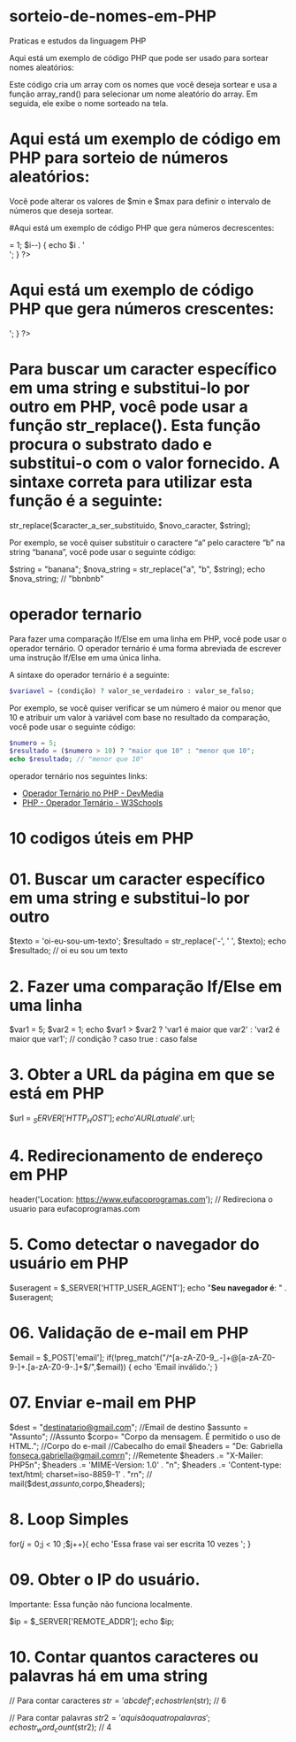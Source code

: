 # sorteio-de-nomes-em-PHP
Praticas e estudos da linguagem PHP

Aqui está um exemplo de código PHP que pode ser usado para sortear nomes aleatórios:

<?php
$nomes = array("João", "Maria", "Pedro", "Lucas", "Ana", "Julia");
$sorteado = array_rand($nomes);
echo $nomes[$sorteado];
?>

Este código cria um array com os nomes que você deseja sortear e usa a função array_rand() para selecionar um nome aleatório do array. Em seguida, ele exibe o nome sorteado na tela.

#  Aqui está um exemplo de código em PHP para sorteio de números aleatórios:

<?php
$min = 1;
$max = 100;
echo rand($min,$max);
?>

Você pode alterar os valores de $min e $max para definir o intervalo de números que deseja sortear.

#Aqui está um exemplo de código PHP que gera números decrescentes:

<?php
// Gera números decrescentes em PHP
for ($i = 10; $i >= 1; $i--) {
    echo $i . '<br>';
}
?>

# Aqui está um exemplo de código PHP que gera números crescentes:

<?php
// Gera números crescentes em PHP
for ($i = 1; $i <= 10; $i++) {
    echo $i . '<br>';
}
?>

# Para buscar um caracter específico em uma string e substitui-lo por outro em PHP, você pode usar a função str_replace(). Esta função procura o substrato dado e substitui-o com o valor fornecido. A sintaxe correta para utilizar esta função é a seguinte:

str_replace($caracter_a_ser_substituido, $novo_caracter, $string);


Por exemplo, se você quiser substituir o caractere “a” pelo caractere “b” na string “banana”, você pode usar o seguinte código:

$string = "banana";
$nova_string = str_replace("a", "b", $string);
echo $nova_string; // "bbnbnb"

# operador ternario 

Para fazer uma comparação If/Else em uma linha em PHP, você pode usar o operador ternário. O operador ternário é uma forma abreviada de escrever uma instrução If/Else em uma única linha.

A sintaxe do operador ternário é a seguinte:

```php
$variavel = (condição) ? valor_se_verdadeiro : valor_se_falso;
```

Por exemplo, se você quiser verificar se um número é maior ou menor que 10 e atribuir um valor à variável com base no resultado da comparação, você pode usar o seguinte código:

```php
$numero = 5;
$resultado = ($numero > 10) ? "maior que 10" : "menor que 10";
echo $resultado; // "menor que 10"
```
 operador ternário nos seguintes links:

- [Operador Ternário no PHP - DevMedia](https://www.devmedia.com.br/operador-ternario-no-php/37289)
- [PHP - Operador Ternário - W3Schools](https://www.w3schools.com/php/php_operators.asp)

# 10 codigos úteis em PHP 

# 01. Buscar um caracter específico em uma string e substitui-lo por outro
   
$texto = 'oi-eu-sou-um-texto';
$resultado = str_replace('-', ' ', $texto);
echo $resultado; // oi eu sou um texto

# 2. Fazer uma comparação If/Else em uma linha

$var1 = 5;
$var2 = 1;
echo $var1 > $var2 ? 'var1 é maior que var2' : 'var2 é maior que var1'; // condição ? caso true : caso false

# 3. Obter a URL da página em que se está em PHP

$url = $_SERVER['HTTP_HOST'];
echo 'A URL atual é '.$url;

# 4. Redirecionamento de endereço em PHP

header('Location: https://www.eufacoprogramas.com'); // Redireciona o usuario para eufacoprogramas.com

# 5. Como detectar o navegador do usuário em PHP

$useragent = $_SERVER['HTTP_USER_AGENT'];
echo "<strong>Seu navegador é</strong>: " . $useragent;

# 06. Validação de e-mail em PHP

$email = $_POST['email'];
if(!preg_match("/^[a-zA-Z0-9_.-]+@[a-zA-Z0-9-]+.[a-zA-Z0-9-.]+$/",$email)) {
echo 'Email inválido.';
}

# 07. Enviar e-mail em PHP

$dest = "destinatario@gmail.com"; //Email de destino
$assunto = "Assunto"; //Assunto
$corpo= "Corpo da mensagem. É permitido o uso de HTML."; //Corpo do e-mail
//Cabecalho do email
$headers = "De: Gabriella fonseca.gabriella@gmail.comrn"; //Remetente
$headers .= "X-Mailer: PHP5n";
$headers .= 'MIME-Version: 1.0' . "n";
$headers .= 'Content-type: text/html; charset=iso-8859-1' . "rn"; //
mail($dest,$assunto,$corpo,$headers);

# 8. Loop Simples

for($j = 0 ;$j < 10 ;$j++){
echo 'Essa frase vai ser escrita 10 vezes
';
}

# 09. Obter o IP do usuário.

Importante: Essa função não funciona localmente.

$ip = $_SERVER['REMOTE_ADDR'];
echo $ip;

# 10. Contar quantos caracteres ou palavras há em uma string

// Para contar caracteres
$str = 'abcdef';
echo strlen($str); // 6

// Para contar palavras
$str2 = 'aqui são quatro palavras';
echo str_word_count($str2); // 4
